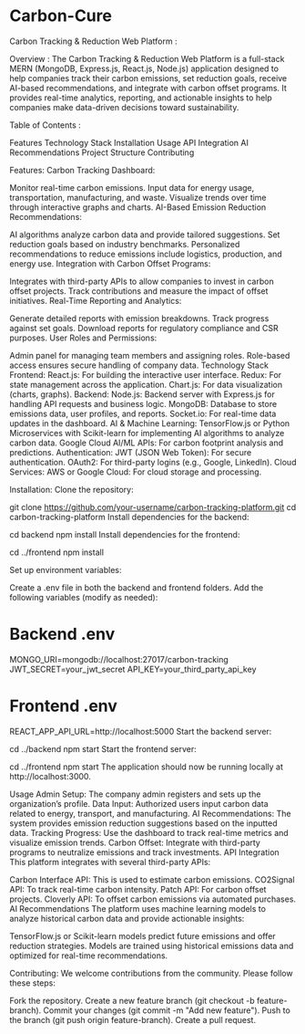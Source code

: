 # Carbon-Cure

Carbon Tracking & Reduction Web Platform :

Overview :
The Carbon Tracking & Reduction Web Platform is a full-stack MERN (MongoDB, Express.js, React.js, Node.js) application designed to help companies track their carbon emissions, set reduction goals, receive AI-based recommendations, and integrate with carbon offset programs. It provides real-time analytics, reporting, and actionable insights to help companies make data-driven decisions toward sustainability.

Table of Contents : 

Features
Technology Stack
Installation
Usage
API Integration
AI Recommendations
Project Structure
Contributing

Features:
Carbon Tracking Dashboard:

Monitor real-time carbon emissions.
Input data for energy usage, transportation, manufacturing, and waste.
Visualize trends over time through interactive graphs and charts.
AI-Based Emission Reduction Recommendations:

AI algorithms analyze carbon data and provide tailored suggestions.
Set reduction goals based on industry benchmarks.
Personalized recommendations to reduce emissions include logistics, production, and energy use.
Integration with Carbon Offset Programs:

Integrates with third-party APIs to allow companies to invest in carbon offset projects.
Track contributions and measure the impact of offset initiatives.
Real-Time Reporting and Analytics:

Generate detailed reports with emission breakdowns.
Track progress against set goals.
Download reports for regulatory compliance and CSR purposes.
User Roles and Permissions:

Admin panel for managing team members and assigning roles.
Role-based access ensures secure handling of company data.
Technology Stack
Frontend:
React.js: For building the interactive user interface.
Redux: For state management across the application.
Chart.js: For data visualization (charts, graphs).
Backend:
Node.js: Backend server with Express.js for handling API requests and business logic.
MongoDB: Database to store emissions data, user profiles, and reports.
Socket.io: For real-time data updates in the dashboard.
AI & Machine Learning:
TensorFlow.js or Python Microservices with Scikit-learn for implementing AI algorithms to analyze carbon data.
Google Cloud AI/ML APIs: For carbon footprint analysis and predictions.
Authentication:
JWT (JSON Web Token): For secure authentication.
OAuth2: For third-party logins (e.g., Google, LinkedIn).
Cloud Services:
AWS or Google Cloud: For cloud storage and processing.

Installation:
Clone the repository:


git clone https://github.com/your-username/carbon-tracking-platform.git
cd carbon-tracking-platform
Install dependencies for the backend:


cd backend
npm install
Install dependencies for the frontend:


cd ../frontend
npm install

Set up environment variables:

Create a .env file in both the backend and frontend folders.
Add the following variables (modify as needed):

# Backend .env
MONGO_URI=mongodb://localhost:27017/carbon-tracking
JWT_SECRET=your_jwt_secret
API_KEY=your_third_party_api_key

# Frontend .env
REACT_APP_API_URL=http://localhost:5000
Start the backend server:


cd ../backend
npm start
Start the frontend server:


cd ../frontend
npm start
The application should now be running locally at http://localhost:3000.

Usage
Admin Setup: The company admin registers and sets up the organization’s profile.
Data Input: Authorized users input carbon data related to energy, transport, and manufacturing.
AI Recommendations: The system provides emission reduction suggestions based on the inputted data.
Tracking Progress: Use the dashboard to track real-time metrics and visualize emission trends.
Carbon Offset: Integrate with third-party programs to neutralize emissions and track investments.
API Integration
This platform integrates with several third-party APIs:

Carbon Interface API: This is used to estimate carbon emissions.
CO2Signal API: To track real-time carbon intensity.
Patch API: For carbon offset projects.
Cloverly API: To offset carbon emissions via automated purchases.
AI Recommendations
The platform uses machine learning models to analyze historical carbon data and provide actionable insights:

TensorFlow.js or Scikit-learn models predict future emissions and offer reduction strategies.
Models are trained using historical emissions data and optimized for real-time recommendations.


Contributing:
We welcome contributions from the community.
Please follow these steps:

Fork the repository.
Create a new feature branch (git checkout -b feature-branch).
Commit your changes (git commit -m "Add new feature").
Push to the branch (git push origin feature-branch).
Create a pull request.

